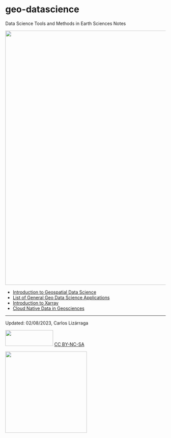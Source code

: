 # geo-datascience

 Data Science Tools and Methods in Earth Sciences Notes
 
 <img src="https://images.unsplash.com/photo-1588252090896-fc811303a232?ixlib=rb-4.0.3&ixid=MnwxMjA3fDB8MHxwaG90by1wYWdlfHx8fGVufDB8fHx8&auto=format&fit=crop&w=1548&q=80" width=800>
 
 * [Introduction to Geospatial Data Science](https://github.com/clizarraga-UAD7/geo-datascience2/blob/main/intro-geo-data-sci.md)
 * [List of General Geo Data Science Applications](https://github.com/clizarraga-UAD7/geo-datascience2/blob/main/geo-ds-reads.md)
 * [Introduction to Xarray](https://github.com/clizarraga-UAD7/geo-datascience2/blob/main/intro-xarray.md)
 * [Cloud Native Data in Geosciences](https://github.com/clizarraga-UAD7/geo-datascience2/blob/main/cloud-native-data.md)
 
***

Updated: 02/08/2023, Carlos Lizárraga

<img src="https://upload.wikimedia.org/wikipedia/commons/thumb/4/4b/CC_BY-NC-SA.svg/800px-CC_BY-NC-SA.svg.png?20181117113353" width="150" height="50"/> [CC BY-NC-SA](https://creativecommons.org/licenses/by-nc-sa/4.0/)


[<img src="https://datascience.arizona.edu/sites/default/files/Data%20Science%20Institute_Webheader%20%281%29.svg" width="256">](https://datascience.arizona.edu)



